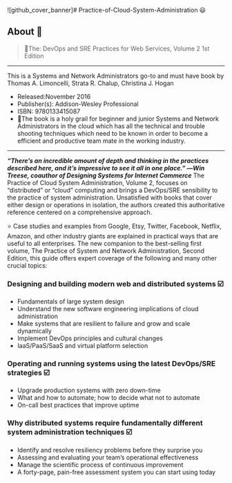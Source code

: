 
![github_cover_banner]# Practice-of-Cloud-System-Administration 😃
## About 📜
> 🖤The: DevOps and SRE Practices for Web Services, Volume 2 1st Edition

---
This is a Systems and Network Administrators go-to and must have book by Thomas A. Limoncelli, Strata R. Chalup, Christina J. Hogan
- Released:November 2016
- Publisher(s): Addison-Wesley Professional
- ISBN: 9780133415087
- 📖The book is a holy grail for beginner and junior Systems and Network Administrators in the cloud which has all the technical and trouble shooting techniques which need to be known in order to become a efficient and productive team mate in the working industry.

---
***“There’s an incredible amount of depth and thinking in the practices described here, and it’s impressive to see it all in one place.” 
―Win Treese, coauthor of Designing Systems for Internet Commerce***
The Practice of Cloud System Administration, Volume 2, focuses on “distributed” or “cloud” computing and brings a DevOps/SRE sensibility to the practice of system administration. Unsatisfied with books that cover either design or operations in isolation, the authors created this authoritative reference centered on a comprehensive approach.

⭐ Case studies and examples from Google, Etsy, Twitter, Facebook, Netflix, Amazon, and other industry giants are explained in practical ways that are useful to all enterprises. The new companion to the best-selling first volume, The Practice of System and Network Administration, Second Edition, this guide offers expert coverage of the following and many other crucial topics:

### Designing and building modern web and distributed systems ☑️
- Fundamentals of large system design
- Understand the new software engineering implications of cloud administration
- Make systems that are resilient to failure and grow and scale dynamically
- Implement DevOps principles and cultural changes
- IaaS/PaaS/SaaS and virtual platform selection

### Operating and running systems using the latest DevOps/SRE strategies ☑️
- Upgrade production systems with zero down-time
- What and how to automate; how to decide what not to automate
- On-call best practices that improve uptime

### Why distributed systems require fundamentally different system administration techniques ☑️
- Identify and resolve resiliency problems before they surprise you
- Assessing and evaluating your team’s operational effectiveness
- Manage the scientific process of continuous improvement
- A forty-page, pain-free assessment system you can start using today
